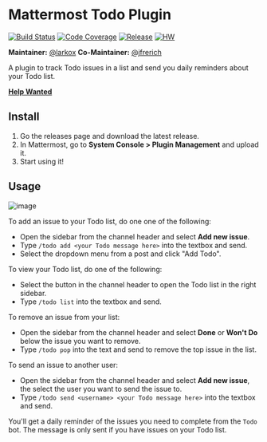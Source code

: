 # Mattermost Todo Plugin

[![Build Status](https://img.shields.io/circleci/project/github/mattermost/mattermost-plugin-todo/master.svg)](https://circleci.com/gh/mattermost/mattermost-plugin-todo)
[![Code Coverage](https://img.shields.io/codecov/c/github/mattermost/mattermost-plugin-todo/master.svg)](https://codecov.io/gh/mattermost/mattermost-plugin-todo)
[![Release](https://img.shields.io/github/v/release/mattermost/mattermost-plugin-todo)](https://github.com/mattermost/mattermost-plugin-todo/releases/latest)
[![HW](https://img.shields.io/github/issues/mattermost/mattermost-plugin-todo/Up%20For%20Grabs?color=dark%20green&label=Help%20Wanted)](https://github.com/mattermost/mattermost-plugin-todo/issues?q=is%3Aissue+is%3Aopen+sort%3Aupdated-desc+label%3A%22Up+For+Grabs%22+label%3A%22Help+Wanted%22)

**Maintainer:** [@larkox](https://github.com/larkox)
**Co-Maintainer:** [@jfrerich](https://github.com/jfrerich)

A plugin to track Todo issues in a list and send you daily reminders about your Todo list.

**[Help Wanted](https://github.com/mattermost/mattermost-plugin-todo/issues?utf8=%E2%9C%93&q=is%3Aopen+label%3A%22up+for+grabs%22+label%3A%22help+wanted%22+sort%3Aupdated-desc)**

## Install

1. Go the releases page and download the latest release.
2. In Mattermost, go to **System Console > Plugin Management** and upload it.
3. Start using it!

## Usage

![image](https://user-images.githubusercontent.com/83284294/194702321-995ea864-c11e-400b-9129-0e9e16e65851.png)


To add an issue to your Todo list, do one one of the following:

* Open the sidebar from the channel header and select **Add new issue**.
* Type `/todo add <your Todo message here>` into the textbox and send.
* Select the dropdown menu from a post and click "Add Todo".

To view your Todo list, do one of the following:

* Select the button in the channel header to open the Todo list in the right sidebar.
* Type `/todo list` into the textbox and send.

To remove an issue from your list:

* Open the sidebar from the channel header and select **Done** or **Won't Do** below the issue you want to remove.
* Type `/todo pop` into the text and send to remove the top issue in the list.

To send an issue to another user:

* Open the sidebar from the channel header and select **Add new issue**, the select the user you want to send the issue to.
* Type `/todo send <username> <your Todo message here>` into the textbox and send.

You'll get a daily reminder of the issues you need to complete from the `Todo` bot. The message is only sent if you have issues on your Todo list.
